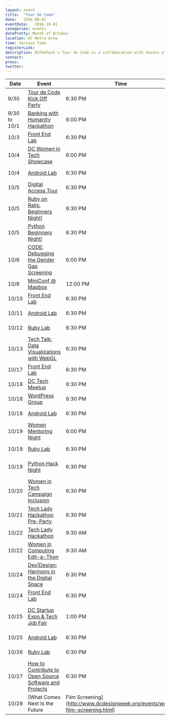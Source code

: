 ```yaml
---
layout: event
title:  "Tour de Code"
date:   2016-08-01
eventDate:   2016-10-01
categories: events
datePretty: Month of October
location: DC Metro Area
time: Various Time
registerLink:
description: DCFemTech's Tour de Code is a collaboration with dozens of organizations (Women Who Code, Startup Weekend, Mission Launch and more) to help you advance your technical skills. Get ready for an October filled with workshops and events to help beginners learn how to code and design!
contact:
press:
twitter:
---
```



| Date |  Event | Time    | Location | Organization |
|------|--------|---------|----------|--------------|
| 9/30 | [Tour de Code Kick Off Party](https://dcfemtechparty2016.splashthat.com/) | 6:30 PM | Mapbox | DCFemTech |
| 9/30 to 10/1 | [Banking with Humanity Hackathon](https://www.eventbrite.com/e/banking-with-humanity-hackathon-sponsored-by-capital-one-tickets-27303615850) | 6:00 PM | Capital One | Capital One |
| 10/3 | [Front End Lab](https://www.meetup.com/Women-Who-Code-DC/events/232450293/)| 6:30 PM | iStrategyLabs | Women Who Code |
| 10/4 | [DC Women in Tech Showcase](https://www.eventbrite.com/e/lesbians-who-tech-and-friends-dc-women-in-tech-showcase-tickets-27375194945)| 6:00 PM | Republic Restoratives Distillery | Lesbians Who Tech |
| 10/4 | [Android Lab](https://www.meetup.com/Women-Who-Code-DC/events/pjkzrlyvnbgb/)| 6:30 PM | TBD | Women Who Code |
| 10/5 | [Digital Access Tour](https://byteback.org/event/digital-access-tour-11/)| 6:30 PM | Byte Back 9th Street | Byte Back |
| 10/5 | [Ruby on Rails: Beginners Night!](https://www.meetup.com/Women-Who-Code-DC/events/228457105/)| 6:30 PM | The Iron Yard | Women Who Code |
| 10/5 | [Python Beginners Night!](https://www.meetup.com/Women-Who-Code-DC/events/226817465/)| 6:30 PM | Fiscal Note | Women Who Code |
| 10/6 | [CODE: Debugging the Gender Gap Screening](https://www.meetup.com/Dev-Bootcamp-DC-Learn-To-Code/events/233919692/)| 6:00 PM | WeWork | dev bootcamp D.C. |
| 10/8 | [MiniConf @ Mapbox](https://miniconfmapbox.splashthat.com/)| 12:00 PM | Mapbox | Mapbox |
| 10/10 | [Front End Lab](https://www.meetup.com/Women-Who-Code-DC/events/233224765/)| 6:30 PM | Social Tables | Women Who Code |
| 10/11 | [Android Lab](https://www.meetup.com/Women-Who-Code-DC/events/pjkzrlyvnbpb/)| 6:30 PM | ECMC | Women Who Code |
| 10/12 | [Ruby Lab](https://www.meetup.com/Women-Who-Code-DC/events/233734789/) | 6:30 PM | Living Social | Women Who Code |
| 10/13 | [Tech Talk: Data Visualizations with WebGL](http://www.meetup.com/Women-Who-Code-DC/events/233373504/)| 6:30 PM | General Assembly | Women Who Code |
| 10/17 | [Front End Lab](https://www.meetup.com/Women-Who-Code-DC/events/233224770/)   | 6:30 PM | ECMC | Women Who Code |
| 10/18 | [DC Tech Meetup](https://www.meetup.com/DC-Tech-Meetup/events/233237009/) | 6:30 PM | MLK Library | DC Tech Meetup |
| 10/18 | [WordPress Group](#) | 6:30 PM | TBD | WordPress Group |
| 10/18 | [Android Lab](https://www.meetup.com/Women-Who-Code-DC/events/pjkzrlyvnbxb/)| 6:30 PM | TBD | Women Who Code |
| 10/19 | [Women Mentoring Night](https://www.eventbrite.com/e/women-in-tech-speed-mentoring-event-tickets-27507084430)| 6:00 PM | Social Tables | The Mentor Method |
| 10/19 | [Ruby Lab](https://www.meetup.com/Women-Who-Code-DC/events/233738441/) | 6:30 PM | threespot | Women Who Code |
| 10/19 | [Python Hack Night](https://www.meetup.com/Women-Who-Code-DC/events/226817460/) | 6:30 PM | Blackstone Technology Group | Women Who Code |
| 10/20 | [Women in Tech Campaign Inclusion](#) | 6:30 PM | TBD | Women in Tech Campaign |
| 10/21 | [Tech Lady Hackathon Pre-Party](http://techladyhackathon.org/) | 6:30 PM | TBD | Tech Lady Hackathon |
| 10/22 | [Tech Lady Hackathon](http://techladyhackathon.org/) | 9:30 AM | iStrategyLabs | Tech Lady Hackathon |
| 10/22 | [Women in Computing Edit-a-Thon](#) | 9:30 AM | National Archives | National Archives |
| 10/24 | [Dev&#124;Design: Harmony in the Digital Space](https://www.meetup.com/Women-Who-Code-DC/events/234005278/) | 6:30 PM | Chief | Women Who Code, AIGA, DCFemTech |
| 10/24 | [Front End Lab](https://www.meetup.com/Women-Who-Code-DC/events/233475049/)   | 6:30 PM | Socrata | Women Who Code |
| 10/25 | [DC Startup Expo & Tech Job Fair](https://nvite.com/eb/26926184944)| 1:00 PM | Howard University Blackburn Ballroom | TechBreakfast |
| 10/25 | [Android Lab](https://www.meetup.com/Women-Who-Code-DC/events/pjkzrlyvnbhc/)| 6:30 PM | TBD | Women Who Code |
| 10/26 | [Ruby Lab](https://www.meetup.com/Women-Who-Code-DC/events/xvsfwlyvnbjc/) | 6:30 PM | TBD | Women Who Code |
| 10/27 | [How to Contribute to Open Source Software and Projects](#) | 6:30 PM | General Assembly | General Assembly |
| 10/28 | [What Comes Next Is the Future | Film Screening](http://www.dcdesignweek.org/events/wcnif-film-screening.html) | 6:00 PM | Deloitte Digital | AIGA Design Week |
